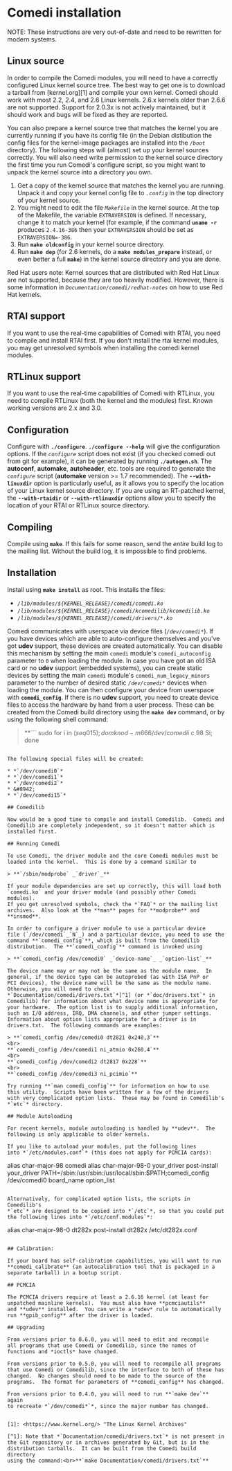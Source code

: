 # Comedi installation

NOTE: These instructions are very out-of-date and need to be rewritten
for modern systems.

## Linux source

In order to compile the Comedi modules, you will need to have
a correctly configured Linux kernel source tree.  The best
way to get one is to download a tarball from [kernel.org][1] and
compile your own kernel.  Comedi should work with most 2.2,
2.4, and 2.6 Linux kernels.  2.6.x kernels older than 2.6.6 are
not supported.  Support for 2.0.3x is not actively maintained,
but it should work and bugs will be fixed as they are reported.

You can also prepare a kernel source tree that matches
the kernel you are currently running if you have its config file (in
the Debian distibution the config files for the kernel-image packages
are installed into the *`/boot`* directory).  The following steps will
(almost) set up your kernel sources correctly.  You will also need
write permission to the kernel source directory the first time you
run Comedi's configure script, so you might want to unpack the kernel
source into a directory you own.

1. Get a copy of the kernel source that matches the kernel you are
   running.  Unpack it and copy your kernel config file to *`.config`*
   in the top directory of your kernel source.
2. You might need to edit the file *`Makefile`* in the kernel source.
   At the top of the Makefile, the variable `EXTRAVERSION` is defined.
   If necessary, change it to match your kernel (for example, if the
   command **`uname -r`** produces `2.4.16-386` then your `EXTRAVERSION`
   should be set as `EXTRAVERSION=-386`.
3. Run **`make oldconfig`** in your kernel source directory.
4. Run **`make dep`** (for 2.6 kernels, do a **`make modules_prepare`**
   instead, or even better a full **`make`**) in the kernel source
   directory and you are done.

Red Hat users note: Kernel sources that are distributed with Red
Hat Linux are not supported, because they are too heavily
modified.  However, there is some information in
*`Documentation/comedi/redhat-notes`* on how to use Red Hat kernels.

## RTAI support

If you want to use the real-time capabilities of Comedi with
RTAI, you need to compile and install RTAI first.  If you
don't install the rtai kernel modules, you may get unresolved
symbols when installing the comedi kernel modules.

## RTLinux support

If you want to use the real-time capabilities of Comedi with
RTLinux, you need to compile RTLinux (both the kernel and the
modules) first.  Known working versions are 2.x and 3.0.

## Configuration

Configure with **`./configure`**.  **`./configure --help`** will give
the configuration options.  If the *`configure`* script does not exist
(if you checked comedi out from git for example), it can be generated by
running **`./autogen.sh`**.  The **autoconf**, **automake**,
**autoheader**, etc. tools are required to generate the *`configure`*
script (**automake** version >= 1.7 recommended).  The
**`--with-linuxdir`** option is particularly useful, as it allows you to
specify the location of your Linux kernel source directory.  If you are
using an RT-patched kernel, the **`--with-rtaidir`** or
**`--with-rtlinuxdir`** options allow you to specify the location of
your RTAI or RTLinux source directory.

## Compiling

Compile using **`make`**.  If this fails for some reason, send the
_entire_ build log to the mailing list.  Without the build
log, it is impossible to find problems.

## Installation

Install using **`make install`** as root.  This installs the files:

* *`/lib/modules/${KERNEL_RELEASE}/comedi/comedi.ko`*
* *`/lib/modules/${KERNEL_RELEASE}/comedi/kcomedilib/kcomedilib.ko`*
* *`/lib/modules/${KERNEL_RELEASE}/comedi/drivers/*.ko`*

Comedi communicates with userspace via device files (*`/dev/comedi*`*).
If you have devices which are able to auto-configure themselves and
you've got **udev** support, these devices are created automatically.
You can disable this mechanism by setting the main `comedi` module's
`comedi_autoconfig` parameter to `0` when loading the module. In case
you have got an old ISA card or no **udev** support (embedded systems),
you can create static devices by setting the main `comedi` module's
`comedi_num_legacy_minors` parameter to the number of desired static
*`/dev/comedi*`* devices when loading the module. You can then configure
your device from userspace with **`comedi_config`**. If there is no
**udev** support, you need to create device files to access the hardware
by hand from a user process.  These can be created from the Comedi
build directory using the **`make dev`** command, or by using the
following shell command:

> **```
sudo for i in $(seq 0 15); do mknod -m 666 /dev/comedi$i c 98 Si; done
```**

The following special files will be created:

* *`/dev/comedi0`*
* *`/dev/comedi1`*
* *`/dev/comedi2`*
* &#8942;
* *`/dev/comedi15`*

## Comedilib

Now would be a good time to compile and install Comedilib.  Comedi and
Comedilib are completely independent, so it doesn't matter which is
installed first.

## Running Comedi

To use Comedi, the driver module and the core Comedi modules must be
loaded into the kernel.  This is done by a command similar to

> **`/sbin/modprobe` _`driver`_**

If your module dependencies are set up correctly, this will load both
`comedi.ko` and your driver module (and possibly other Comedi modules).
If you get unresolved symbols, check the *`FAQ`* or the mailing list
archives.  Also look at the **man** pages for **modprobe** and
**insmod**.

In order to configure a driver module to use a particular device
file (`/dev/comedi`_`N`_) and a particular device, you need to use the
command **`comedi_config`**, which is built from the Comedilib
distribution.  The **`comedi_config`** command is invoked using

> **`comedi_config /dev/comedi0` _`device-name`_ _`option-list`_**

The device name may or may not be the same as the module name.  In
general, if the device type can be autoprobed (as with ISA PnP or
PCI devices), the device name will be the same as the module name.
Otherwise, you will need to check
*`Documentation/comedi/drivers.txt`*[^1] (or *`doc/drivers.txt`* in
Comedilib) for information about what device name is appropriate for
your hardware.  The option list is to supply additional information,
such as I/O address, IRQ, DMA channels, and other jumper settings.
Information about option lists appropriate for a driver is in
drivers.txt.  The following commands are examples:

> **`comedi_config /dev/comedi0 dt2821 0x240,3`**
<br>
**`comedi_config /dev/comedi1 ni_atmio 0x260,4`**
<br>
**`comedi_config /dev/comedi2 dt2817 0x228`**
<br>
**`comedi_config /dev/comedi3 ni_pcimio`**

Try running **`man comedi_config`** for information on how to use
this utility.  Scripts have been written for a few of the drivers
with very complicated option lists.  These may be found in Comedilib's
*`etc`* directory.

## Module Autoloading

For recent kernels, module autoloading is handled by **udev**.  The
following is only applicable to older kernels.

If you like to autoload your modules, put the following lines
into *`/etc/modules.conf`* (this does not apply for PCMCIA cards):

```
alias char-major-98 comedi
alias char-major-98-0 your_driver
post-install your_driver PATH=/sbin:/usr/sbin:/usr/local/sbin:$PATH;comedi_config /dev/comedi0 board_name option_list
```

Alternatively, for complicated option lists, the scripts in Comedilib's
*`etc`* are designed to be copied into *`/etc`*, so that you could put
the following lines into *`/etc/conf.modules`*:

```
alias char-major-98-0 dt282x
post-install dt282x /etc/dt282x.conf
```

## Calibration:

If your board has self-calibration capabilities, you will want to run
**comedi_calibrate** (an autocalibration tool that is packaged in a
separate tarball) in a bootup script.

## PCMCIA

The PCMCIA drivers require at least a 2.6.16 kernel (at least for
unpatched mainline kernels).  You must also have **pcmciautils**
and **udev** installed.  You can write a *udev* rule to automatically
run **gpib_config** after the driver is loaded.

## Upgrading

From versions prior to 0.6.0, you will need to edit and recompile
all programs that use Comedi or Comedilib, since the names of
functions and *ioctls* have changed.

From versions prior to 0.5.0, you will need to recompile all programs
that use Comedi or Comedilib, since the interface to both of these has
changed.  No changes should need to be made to the source of the
programs.  The format for parameters of **comedi_config** has changed.

From versions prior to 0.4.0, you will need to run **`make dev`** again
to recreate *`/dev/comedi*`*, since the major number has changed.


[1]: <https://www.kernel.org/> "The Linux Kernel Archives"

[^1]: Note that *`Documentation/comedi/drivers.txt`* is not present in
the Git repository or in archives generated by Git, but is in the
distribution tarballs.  It can be built from the Comedi build directory
using the command:<br>**`make Documentation/comedi/drivers.txt`**
